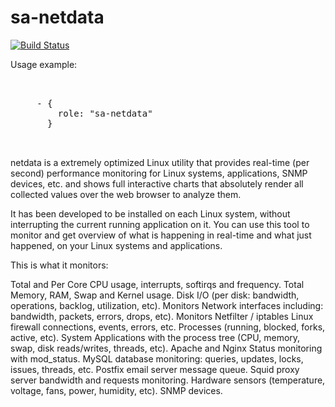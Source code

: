 sa-netdata
==========

[![Build Status](https://travis-ci.org/softasap/sa-netdata.svg?branch=master)](https://travis-ci.org/softasap/sa-netdata)

Usage example:

<pre>


     - {
         role: "sa-netdata"
       }


</pre>



netdata is a extremely optimized Linux utility that provides real-time (per second) performance monitoring for Linux systems, applications, SNMP devices, etc. and shows full interactive charts that absolutely render all collected values over the web browser to analyze them.


It has been developed to be installed on each Linux system, without interrupting the current running application on it. You can use this tool to monitor and get overview of what is happening in real-time and what just happened, on your Linux systems and applications.

This is what it monitors:

Total and Per Core CPU usage, interrupts, softirqs and frequency.
Total Memory, RAM, Swap and Kernel usage.
Disk I/O (per disk: bandwidth, operations, backlog, utilization, etc).
Monitors Network interfaces including: bandwidth, packets, errors, drops, etc).
Monitors Netfilter / iptables Linux firewall connections, events, errors, etc.
Processes (running, blocked, forks, active, etc).
System Applications with the process tree (CPU, memory, swap, disk reads/writes, threads, etc).
Apache and Nginx Status monitoring with mod_status.
MySQL database monitoring: queries, updates, locks, issues, threads, etc.
Postfix email server message queue.
Squid proxy server bandwidth and requests monitoring.
Hardware sensors (temperature, voltage, fans, power, humidity, etc).
SNMP devices.
